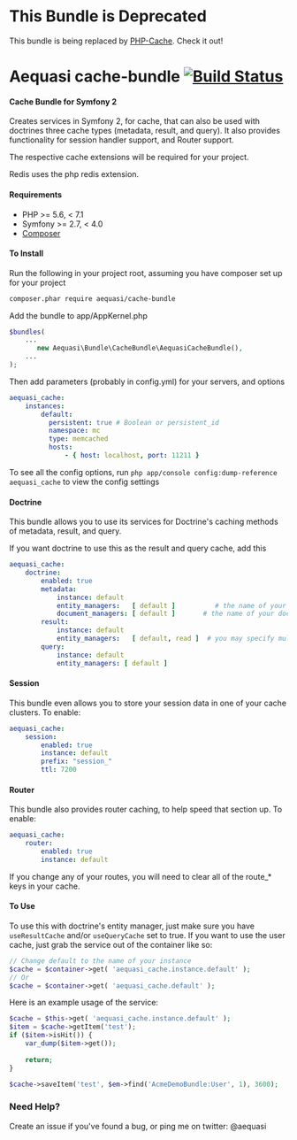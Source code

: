# This Bundle is Deprecated

This bundle is being replaced by [PHP-Cache](http://www.php-cache.com). Check it out!

Aequasi cache-bundle [![Build Status](https://travis-ci.org/aequasi/cache-bundle.png?branch=master)](https://travis-ci.org/aequasi/cache-bundle)
====================

#### Cache Bundle for Symfony 2

Creates services in Symfony 2, for cache, that can also be used with doctrines three cache types (metadata, result, and query). It also provides functionality for session handler support, and Router support.

The respective cache extensions will be required for your project.

Redis uses the php redis extension.

#### Requirements

- PHP >= 5.6, < 7.1
- Symfony >= 2.7, < 4.0 
- [Composer](http://getcomposer.org)

#### To Install

Run the following in your project root, assuming you have composer set up for your project
```sh
composer.phar require aequasi/cache-bundle
```

Add the bundle to app/AppKernel.php

```php
$bundles(
    ...
       new Aequasi\Bundle\CacheBundle\AequasiCacheBundle(),
    ...
);
```

Then add parameters (probably in config.yml) for your servers, and options

```yml
aequasi_cache:
    instances:
        default:
          persistent: true # Boolean or persistent_id
          namespace: mc
          type: memcached
          hosts:
              - { host: localhost, port: 11211 }
```

To see all the config options, run `php app/console config:dump-reference aequasi_cache` to view the config settings


#### Doctrine

This bundle allows you to use its services for Doctrine's caching methods of metadata, result, and query.

If you want doctrine to use this as the result and query cache, add this

```yml
aequasi_cache:
    doctrine:
        enabled: true
        metadata:
            instance: default
            entity_managers:   [ default ]          # the name of your entity_manager connection
            document_managers: [ default ]       # the name of your document_manager connection
        result:
            instance: default
            entity_managers:   [ default, read ]  # you may specify multiple entity_managers
        query:
            instance: default
            entity_managers: [ default ]
```

#### Session

This bundle even allows you to store your session data in one of your cache clusters. To enable:

```yml
aequasi_cache:
    session:
        enabled: true
        instance: default
        prefix: "session_"
        ttl: 7200
```

#### Router

This bundle also provides router caching, to help speed that section up. To enable:

```yml
aequasi_cache:
    router:
        enabled: true
        instance: default
```

If you change any of your routes, you will need to clear all of the route_* keys in your cache.


#### To Use

To use this with doctrine's entity manager, just make sure you have `useResultCache` and/or `useQueryCache` set to true. If you want to use the user cache, just grab the service out of the container like so:

```php
// Change default to the name of your instance
$cache = $container->get( 'aequasi_cache.instance.default' );
// Or
$cache = $container->get( 'aequasi_cache.default' );
```

Here is an example usage of the service:

```php
$cache = $this->get( 'aequasi_cache.instance.default' );
$item = $cache->getItem('test');
if ($item->isHit()) {
	var_dump($item->get());
	
	return;
}

$cache->saveItem('test', $em->find('AcmeDemoBundle:User', 1), 3600);
```

### Need Help?

Create an issue if you've found a bug, or ping me on twitter: @aequasi
